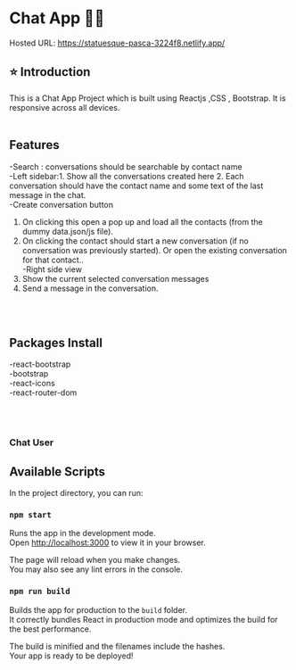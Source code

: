 # Chat App  🚀🚀

Hosted URL:  https://statuesque-pasca-3224f8.netlify.app/

## ⭐ Introduction

This is a Chat App Project which is built using Reactjs ,CSS  , Bootstrap. It is responsive across all devices.
<br/>
<br/>

## Features
-Search : conversations should be searchable by contact name<br/>
-Left sidebar:1.  Show all the conversations created here
2.  Each conversation should have the contact name and some text of the
last message in the chat.<br/>
-Create conversation button
1. On clicking this open a pop up and load all the contacts (from the dummy
data.json/js file).
2.  On clicking the contact should start a new conversation (if no
conversation was previously started). Or open the existing conversation
for that contact..<br/>
-Right side view
1. Show the current selected conversation messages
2. Send a message in the conversation.<br/>
<br/>
<br/>

## Packages Install
-react-bootstrap<br/>
-bootstrap<br/>
-react-icons<br/>
-react-router-dom<br />


<br/>
<br/>

###  Chat User




## Available Scripts

In the project directory, you can run:

### `npm start`

Runs the app in the development mode.\
Open [http://localhost:3000](http://localhost:3000) to view it in your browser.

The page will reload when you make changes.\
You may also see any lint errors in the console.

### `npm run build`

Builds the app for production to the `build` folder.\
It correctly bundles React in production mode and optimizes the build for the best performance.

The build is minified and the filenames include the hashes.\
Your app is ready to be deployed!
